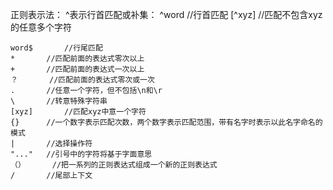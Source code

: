正则表示法：
	^表示行首匹配或补集：
	^word		//行首匹配
	\[^xyz]		//匹配不包含xyz的任意多个字符
	
	word$		//行尾匹配
	*		//匹配前面的表达式零次以上
	+		//匹配前面的表达式一次以上
	？		//匹配前面的表达式零次或一次
	.		//任意一个字符，但不包括\n和\r
	\		//转意特殊字符串
	[xyz]		//匹配xyz中意一个字符
	{}		//一个数字表示匹配次数，两个数字表示匹配范围，带有名字时表示以此名字命名的模式
	|		//选择操作符
	"..."	//引号中的字符将基于字面意思
	（）		//把一系列的正则表达式组成一个新的正则表达式
	/		//尾部上下文
